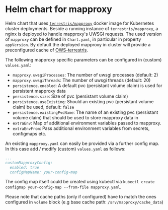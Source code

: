 # Helm chart for mapproxy

Helm chart that uses [`terrestris/mapproxy`](https://github.com/terrestris/docker-mapproxy/) docker image for Kubernetes cluster deployments. Beside a running instance of `terrestris/mapproxy`, a nginx is deployed to handle mapproxy's UWSGI requests. The used version of `mapproxy` can be defined in `Chart.yaml`, in particular in property `appVersion`. By default the deployed mapproxy in cluster will provide a preconfigured cache of [OWS-terrestris](https://www.terrestris.de/de/openstreetmap-wms/). 

The following mapproxy specific parameters can be configured in (custom) `values.yaml`:
* `mapproxy.uwsgiProcesses`: The number of uwsgi processes (default: 2)
* `mapproxy.uwsgiThreads`: The number of uwsgi threads (default: 20)
* `persistence.enabled`: A default pvc (persistant volume claim) is used for persistent mapproxy data
* `persistence.size`: Size of pvc (persistant volume claim)
* `persistence.useExisting`: Should an existing pvc (persistant volume claim) be used, default: `false`
* `persistence.existingPvcName`: The name of an existing pvc (persistant volume claim) that should be used to store mapproxy data in
* `extraEnv`: Map of additional environment variables passed to mapproxy.
* `extraEnvFrom`: Pass additional environment variables from secrets, configmaps etc.

An existing `mapproxy.yaml` can easily be provided via a further config map. In this case add / modify (custom) `values.yaml` as follows:
```yaml
...
customMapproxyConfig:
  enabled: true
  configMapName: your-config-map
```
The config map itself could be created using kubectl via `kubectl create configmap your-config-map --from-file mapproxy.yaml`.

Please note that cache paths (only if configured) have to match the ones configured in `volume` block (e.g base cache path: `/srv/mapproxy/cache_data`)

